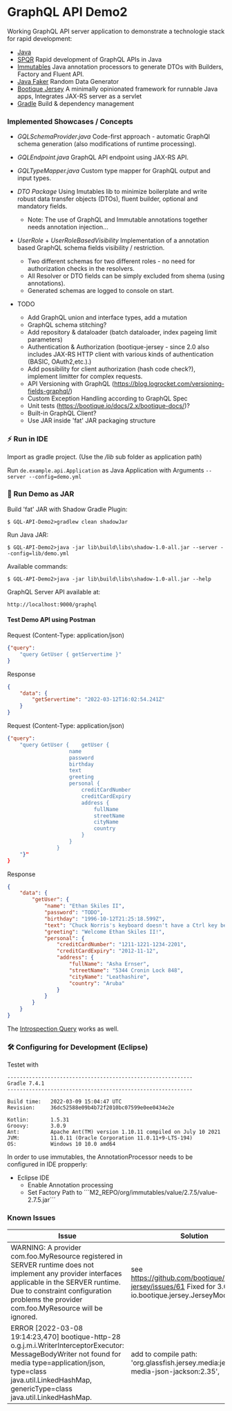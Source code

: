 # GraphQL API Demo2

Working GraphQL API server application to demonstrate a technologie stack for rapid development:

* [Java](https://www.oracle.com/java/)
* [SPQR](https://github.com/leangen/graphql-spqr) Rapid development of GraphQL APIs in Java
* [Immutables](https://immutables.github.io/) Java annotation processors to generate DTOs with Builders, Factory and Fluent API.
* [Java Faker](https://github.com/joostvanwollingen/java-faker) Random Data Generator
* [Bootique Jersey](https://bootique.io/) A minimally opinionated framework for runnable Java apps, Integrates JAX-RS server as a servlet
* [Gradle](https://gradle.org/) Build & dependency management

### Implemented Showcases / Concepts

* *GQLSchemaProvider.java* Code-first approach - automatic GraphQl schema generation (also modifications of runtime processing).
* *GQLEndpoint.java* GraphQL API endpoint using JAX-RS API.
* *GQLTypeMapper.java* Custom type mapper for GraphQL output and input types.
* *DTO Package* Using Imutables lib to minimize boilerplate and write robust data transfer objects (DTOs), fluent builder, optional and mandatory fields.
	* Note: The use of GraphQL and Immutable annotations together needs annotation injection...
* *UserRole* + *UserRoleBasedVisibility* Implementation of a annotation based GraphQL schema fields visibility / restriction.
	* Two different schemas for two different roles - no need for authorization checks in the resolvers.
	* All Resolver or DTO fields can be simply excluded from shema (using annotations).
	* Generated schemas are logged to console on start.



* TODO
	* Add GraphQL union and interface types, add a mutation
	* GraphQL schema stitching?
	* Add repository & dataloader (batch dataloader, index pageing limit parameters)
	* Authentication & Authorization (bootique-jersey - since 2.0 also includes JAX-RS HTTP client with various kinds of authentication (BASIC, OAuth2,etc.).)
	* Add possibility for client authorization (hash code check?), implement limitter for complex requests.
	* API Versioning with GraphQL (https://blog.logrocket.com/versioning-fields-graphql/)
	* Custom Exception Handling according to GraphQL Spec
	* Unit tests (https://bootique.io/docs/2.x/bootique-docs/)?
	* Built-in GraphQL Client?
	* Use JAR inside 'fat' JAR packaging structure

### ⚡️ Run in IDE

Import as gradle project. (Use the */lib* sub folder as application path)

Run ```de.example.api.Application``` as Java Application with Arguments ```--server --config=demo.yml```

### 🚀 Run Demo as JAR

Build 'fat' JAR with Shadow Gradle Plugin:

```
$ GQL-API-Demo2>gradlew clean shadowJar
```

Run Java JAR:
```
$ GQL-API-Demo2>java -jar lib\build\libs\shadow-1.0-all.jar --server --config=lib/demo.yml
```

Available commands:
```
$ GQL-API-Demo2>java -jar lib\build\libs\shadow-1.0-all.jar --help
```

GraphQL Server API available at:
```
http://localhost:9000/graphql
```

#### Test Demo API using Postman

Request (Content-Type: application/json)
```JSON
{"query": 
	"query GetUser { getServertime }"
}
```
Response
```JSON
{
    "data": {
        "getServertime": "2022-03-12T16:02:54.241Z"
    }
}
```


Request (Content-Type: application/json)
```JSON
{"query":
	"query GetUser {	getUser {
					name
					password
					birthday
					text
					greeting
					personal {
						creditCardNumber
						creditCardExpiry
						address {
							fullName 
							streetName
							cityName
							country
						}
					}
				}
	"}"
}
```
Response
```JSON
{
    "data": {
        "getUser": {
            "name": "Ethan Skiles II",
            "password": "TODO",
            "birthday": "1996-10-12T21:25:18.599Z",
            "text": "Chuck Norris's keyboard doesn't have a Ctrl key because nothing controls Chuck Norris.",
            "greeting": "Welcome Ethan Skiles II!",
            "personal": {
                "creditCardNumber": "1211-1221-1234-2201",
                "creditCardExpiry": "2012-11-12",
                "address": {
                    "fullName": "Asha Ernser",
                    "streetName": "5344 Cronin Lock 848",
                    "cityName": "Leathashire",
                    "country": "Aruba"
                }
            }
        }
    }
}
```

The [Introspection Query](https://graphql.org/learn/introspection/) works as well.


### 🛠 Configuring for Development (Eclipse)

Testet with
```CMD
------------------------------------------------------------
Gradle 7.4.1
------------------------------------------------------------

Build time:   2022-03-09 15:04:47 UTC
Revision:     36dc52588e09b4b72f2010bc07599e0ee0434e2e

Kotlin:       1.5.31
Groovy:       3.0.9
Ant:          Apache Ant(TM) version 1.10.11 compiled on July 10 2021
JVM:          11.0.11 (Oracle Corporation 11.0.11+9-LTS-194)
OS:           Windows 10 10.0 amd64
```

In order to use immutables, the AnnotationProcessor needs to be configured in IDE propperly:

* Eclipse IDE
	* Enable Annotation processing 
	* Set Factory Path to ´´´M2_REPO/org/immutables/value/2.7.5/value-2.7.5.jar´´´

### Known Issues

Issue | Solution
------ | ----------
WARNING: A provider com.foo.MyResource registered in SERVER runtime does not implement any provider interfaces applicable in the SERVER runtime. Due to constraint configuration problems the provider com.foo.MyResource  will be ignored. | see https://github.com/bootique/bootique-jersey/issues/61 Fixed for 3.0M in io.bootique.jersey.JerseyModule
ERROR [2022-03-08 19:14:23,470] bootique-http-28 o.g.j.m.i.WriterInterceptorExecutor: MessageBodyWriter not found for media type=application/json, type=class java.util.LinkedHashMap, genericType=class java.util.LinkedHashMap. | add to compile path: 'org.glassfish.jersey.media:jersey-media-json-jackson:2.35',